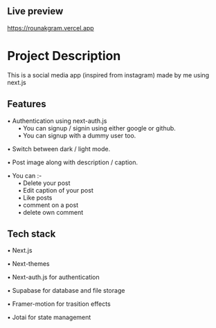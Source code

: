 
## Live preview
https://rounakgram.vercel.app


# Project Description

This is a social media app (inspired from instagram) made by me using next.js

## Features
• Authentication using next-auth.js
<br />&ensp;&ensp;&ensp;
• You can signup / signin using either google or github.
<br/>&ensp;&ensp;&ensp;
• You can signup with a dummy user too.

• Switch between dark / light mode.

• Post image along with description / caption.

• You can :-
<br/>&ensp;&ensp;&ensp;
• Delete your post
<br/>&ensp;&ensp;&ensp;
• Edit caption of your post
<br/>&ensp;&ensp;&ensp;
• Like posts
<br/>&ensp;&ensp;&ensp;
• comment on a post
<br/>&ensp;&ensp;&ensp;
• delete own comment

## Tech stack
• Next.js

• Next-themes

• Next-auth.js for authentication

• Supabase for database and file storage

• Framer-motion for trasition effects

• Jotai for state management